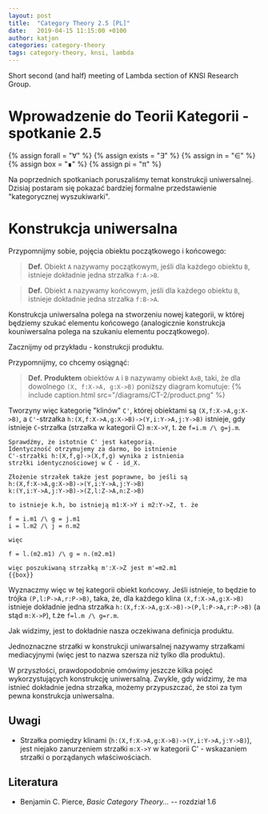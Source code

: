 ```yaml
---
layout: post
title:  "Category Theory 2.5 [PL]"
date:   2019-04-15 11:15:00 +0100
author: katjon
categories: category-theory
tags: category-theory, knsi, lambda
---
```

Short second (and half) meeting of Lambda section of KNSI Research Group.

Wprowadzenie do Teorii Kategorii - spotkanie 2.5
===
{% assign forall = "∀" %}
{% assign exists = "∃" %}
{% assign in = "∈" %}
{% assign box = "∎" %}
{% assign pi = "π" %}

Na poprzednich spotkaniach poruszaliśmy temat konstrukcji uniwersalnej. Dzisiaj postaram się pokazać bardziej formalne przedstawienie "kategorycznej wyszukiwarki".

Konstrukcja uniwersalna
===

Przypomnijmy sobie, pojęcia obiektu początkowego i końcowego:

> **Def.** Obiekt `A` nazywamy początkowym, jeśli dla każdego obiektu `B`, istnieje dokładnie jedna strzałka `f:A->B`.

> **Def.** Obiekt `A` nazywamy końcowym, jeśli dla każdego obiektu `B`, istnieje dokładnie jedna strzałka `f:B->A`.

Konstrukcja uniwersalna polega na stworzeniu nowej kategorii, w której będziemy szukać elementu końcowego (analogicznie konstrukcja kouniwersalna polega na szukaniu elementu początkowego).

Zacznijmy od przykładu - konstrukcji produktu.

Przypomnijmy, co chcemy osiągnąć: 

> **Def.** **Produktem** obiektów `A` i `B` nazywamy obiekt `AxB`, taki, że dla dowolnego `(X, f:X->A, g:X->B)` poniższy diagram komutuje:
> {% include caption.html src="/diagrams/CT-2/product.png" %}

Tworzyny więc kategorię "klinów" `C'`, której obiektami są `(X,f:X->A,g:X->B)`, a `C'`-strzałka `h:(X,f:X->A,g:X->B)->(Y,i:Y->A,j:Y->B)` istnieje, gdy istnieje `C`-strzałka (strzałka w kategorii C) `m:X->Y`, t. że `f=i.m /\ g=j.m`.

```
Sprawdźmy, że istotnie C' jest kategorią. 
Identyczność otrzymujemy za darmo, bo istnienie 
C'-strzałki h:(X,f,g)->(X,f,g) wynika z istnienia 
strzłki identycznościowej w C - id_X.

Złożenie strzałek także jest poprawne, bo jeśli są
h:(X,f:X->A,g:X->B)->(Y,i:Y->A,j:Y->B)
k:(Y,i:Y->A,j:Y->B)->(Z,l:Z->A,n:Z->B)

to istnieje k.h, bo istnieją m1:X->Y i m2:Y->Z, t. że 

f = i.m1 /\ g = j.m1
i = l.m2 /\ j = n.m2

więc 

f = l.(m2.m1) /\ g = n.(m2.m1)

więc poszukiwaną strzałką m':X->Z jest m'=m2.m1
{{box}}
```

Wyznaczmy więc w tej kategorii obiekt końcowy. Jeśli istnieje, to będzie to trójka `(P,l:P->A,r:P->B)`, taka, że, dla każdego klina `(X,f:X->A,g:X->B)` istnieje dokładnie jedna strzałka `h:(X,f:X->A,g:X->B)->(P,l:P->A,r:P->B)` (a stąd `m:X->P`), t.że `f=l.m /\ g=r.m`.

Jak widzimy, jest to dokładnie nasza oczekiwana definicja produktu.

Jednoznaczne strzałki w konstrukcji uniwarsalnej nazywamy strzałkami mediacyjnymi (więc jest to nazwa szersza niż tylko dla produktu).

W przyszłości, prawdopodobnie omówimy jeszcze kilka pojęć wykorzystujących konstrukcję uniwersalną. Zwykle, gdy widzimy, że ma istnieć dokładnie jedna strzałka, możemy przypuszczać, że stoi za tym pewna konstrukcja uniwersalna.

Uwagi
---
* Strzałka pomiędzy klinami (`h:(X,f:X->A,g:X->B)->(Y,i:Y->A,j:Y->B)`), jest niejako zanurzeniem strzałki `m:X->Y` w kategorii C' - wskazaniem strzałki o porządanych właściwościach.

Literatura
---
* Benjamin C. Pierce, *Basic Category Theory...* -- rozdział 1.6
